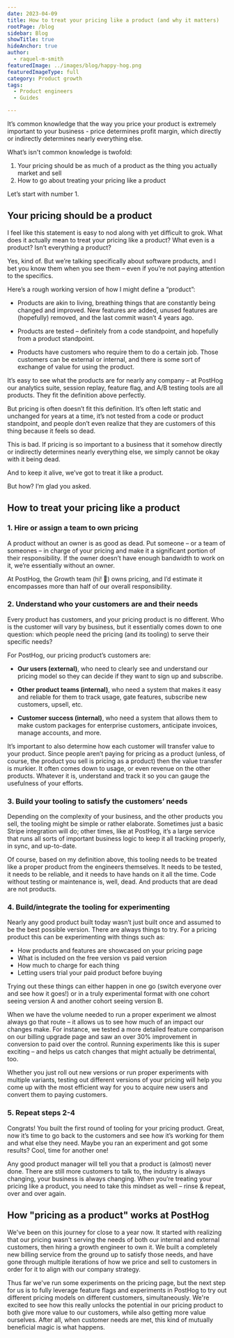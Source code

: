 ```yaml
---
date: 2023-04-09
title: How to treat your pricing like a product (and why it matters)
rootPage: /blog
sidebar: Blog
showTitle: true
hideAnchor: true
author:
  - raquel-m-smith
featuredImage: ../images/blog/happy-hog.png
featuredImageType: full
category: Product growth
tags:
  - Product engineers
  - Guides

---
```

It’s common knowledge that the way you price your product is extremely important to your business - price determines profit margin, which directly or indirectly determines nearly everything else. 

What’s isn't common knowledge is twofold:

1. Your pricing should be as much of a product as the thing you actually market and sell
2. How to go about treating your pricing like a product

Let’s start with number 1.

## Your pricing should be a product

I feel like this statement is easy to nod along with yet difficult to grok. What does it actually mean to treat your pricing like a product? What even is a product? Isn’t everything a product?

Yes, kind of. But we’re talking specifically about software products, and I bet you know them when you see them – even if you’re not paying attention to the specifics. 

Here’s a rough working version of how I might define a “product”:

- Products are akin to living, breathing things that are constantly being changed and improved. New features are added, unused features are (hopefully) removed, and the last commit wasn’t 4 years ago.

- Products are tested – definitely from a code standpoint, and hopefully from a product standpoint. 

- Products have customers who require them to do a certain job. Those customers can be external or internal, and there is some sort of exchange of value for using the product.

It’s easy to see what the products are for nearly any company – at PostHog our analytics suite, session replay, feature flag, and A/B testing tools are all products. They fit the definition above perfectly. 

But pricing is often doesn’t fit this definition. It’s often left static and unchanged for years at a time, it’s not tested from a code or product standpoint, and people don’t even realize that they are customers of this thing because it feels so dead.

This is bad. If pricing is so important to a business that it somehow directly or indirectly determines nearly everything else, we simply cannot be okay with it being dead. 

And to keep it alive, we’ve got to treat it like a product.

But how? I’m glad you asked.

## How to treat your pricing like a product

### 1. Hire or assign a team to own pricing
A product without an owner is as good as dead. Put someone – or a team of someones – in charge of your pricing and make it a significant portion of their responsibility. If the owner doesn’t have enough bandwidth to work on it, we’re essentially without an owner.

At PostHog, the Growth team (hi! 👋) owns pricing, and I’d estimate it encompasses more than half of our overall responsibility.

### 2. Understand who your customers are and their needs
Every product has customers, and your pricing product is no different. Who is the customer will vary by business, but it essentially comes down to one question: which people need the pricing (and its tooling) to serve their specific needs?

For PostHog, our pricing product’s customers are:

- **Our users (external)**, who need to clearly see and understand our pricing model so they can decide if they want to sign up and subscribe.

- **Other product teams (internal)**, who need a system that makes it easy and reliable for them to track usage, gate features, subscribe new customers, upsell, etc.

- **Customer success (internal)**, who need a system that allows them to make custom packages for enterprise customers, anticipate invoices, manage accounts, and more.

It’s important to also determine how each customer will transfer value to your product. Since people aren’t paying for pricing as a product (unless, of course, the product you sell is pricing as a product) then the value transfer is murkier. It often comes down to usage, or even revenue on the other products. Whatever it is, understand and track it so you can gauge the usefulness of your efforts.

### 3. Build your tooling to satisfy the customers’ needs

Depending on the complexity of your business, and the other products you sell, the tooling might be simple or rather elaborate. Sometimes just a basic Stripe integration will do; other times, like at PostHog, it’s a large service that runs all sorts of important business logic to keep it all tracking properly, in sync, and up-to-date. 

Of course, based on my definition above, this tooling needs to be treated like a proper product from the engineers themselves. It needs to be tested, it needs to be reliable, and it needs to have hands on it all the time. Code without testing or maintenance is, well, dead. And products that are dead are not products.

### 4. Build/integrate the tooling for experimenting

Nearly any good product built today wasn’t just built once and assumed to be the best possible version. There are always things to try. For a pricing product this can be experimenting with things such as:

- How products and features are showcased on your pricing page
- What is included on the free version vs paid version
- How much to charge for each thing
- Letting users trial your paid product before buying

Trying out these things can either happen in one go (switch everyone over and see how it goes!) or in a truly experimental format with one cohort seeing version A and another cohort seeing version B. 

When we have the volume needed to run a proper experiment we almost always go that route – it allows us to see how much of an impact our changes make. For instance, we tested a more detailed feature comparison on our billing upgrade page and saw an over 30% improvement in conversion to paid over the control. Running experiments like this is super exciting – and helps us catch changes that might actually be detrimental, too.

Whether you just roll out new versions or run proper experiments with multiple variants, testing out different versions of your pricing will help you come up with the most efficient way for you to acquire new users and convert them to paying customers.

### 5. Repeat steps 2-4

Congrats! You built the first round of tooling for your pricing product. Great, now it’s time to go back to the customers and see how it’s working for them and what else they need. Maybe you ran an experiment and got some results? Cool, time for another one!

Any good product manager will tell you that a product is (almost) never done. There are still more customers to talk to, the industry is always changing, your business is always changing. When you’re treating your pricing like a product, you need to take this mindset as well – rinse & repeat, over and over again.

## How "pricing as a product" works at PostHog

We've been on this journey for close to a year now. It started with realizing that our pricing wasn't serving the needs of both our internal and external customers, then hiring a growth engineer to own it. We built a completely new billing service from the ground up to satisfy those needs, and have gone through multiple iterations of how we price and sell to customers in order for it to align with our company strategy.

Thus far we've run some experiments on the pricing page, but the next step for us is to fully leverage feature flags and experiments in PostHog to try out different pricing models on different customers, simultaneously. We're excited to see how this really unlocks the potential in our pricing product to both give more value to our customers, while also getting more value ourselves. After all, when customer needs are met, this kind of mutually beneficial magic is what happens.
